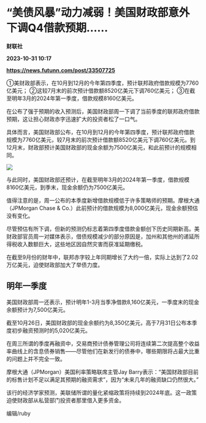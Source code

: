 # “美债风暴”动力减弱！美国财政部意外下调Q4借款预期……
**财联社**

**2023-10-31 10:17**

**https://news.futunn.com/post/33507725**

①美财政部表示，在10月到12月的今年第四季度，预计联邦政府借款规模为7760亿美元； ②这较7月末的前次预计借款额8520亿美元下调760亿美元； ③在截至明年3月的2024年第一季度，借款规模8160亿美元。

在公布了强于预期的收入预测后，美国财政部周一下调了当前季度的联邦政府借款预期，这让担心财政赤字迅速扩大的投资者松了一口气。

具体而言，美国财政部公布，在10月到12月的今年第四季度，预计联邦政府借款规模为7760亿美元，较7月末的前次预计借款额8520亿美元下调760亿美元。到12月末，财政部预计美国财政部的现金余额为7500亿美元，和此前预计的规模相同。

![](https://postimg.futunn.com/16987139448466238235144.png)

与此同时，美国财政部还预计，在截至明年3月的2024年第一季度，借款规模8160亿美元，到季末，现金余额仍为7500亿美元。

值得注意的是，周一公布的本季度新增借款规模低于许多策略师的预期。摩根大通（JPMorgan Chase & Co.）此前预计的借款规模为8,000亿美元，现金余额预估没有变化。

尽管预估有所下调，但新的预测仍标志着第四季度借款金额创下历史同期新高。美财政部官员周一对媒体表示，借债规模减少的部分原因是，加州和其他州的递延所得税收入数额巨大，这些地区因自然灾害而获准延期缴税。

在截至9月份的财年中，联邦赤字较上年同期增长了大约一倍，实际上达到了2.02万亿美元，迫使财政部加大了举债力度。

明年一季度
-----

美国财政部周一还表示，预计明年1-3月当季净借款8,160亿美元，一季度末的现金余额预计为7,500亿美元。

截至10月26日，美国财政部的现金余额约为8,350亿美元，高于7月31日公布本季度初步融资预测时的5,020亿美元。

在周三所谓的季度再融资中，交易商预计债券管理公司将连续第二次提高整个收益率曲线上的含息债券销售——尽管他们在新发行的债券中，哪些期限将占最大比重的问题上并不完全一致。

摩根大通（JPMorgan）美国利率策略联席主管Jay Barry表示：“美国财政部目前的标售计划不足以满足其预期的融资需求”，因为“未来几年的融资缺口仍然很大。”

该行的经济学家预测，美联储所谓的量化紧缩政策将持续到2024年底。这一政策迫使财政部从私营部门投资者那里借入更多资金。

编辑/ruby
